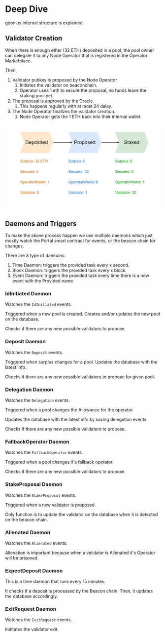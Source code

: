 # Deep Dive

geonius internal structure is explained.

## Validator Creation

When there is enough ether (32 ETH) deposited in a pool, the pool owner can delegate it to any Node Operator that is registered in the Operator Marketplace.

Then,

1. Validator pubkey is proposed by the Node Operator
   1. Initiates the validator on beaconchain.
   2. Operator uses 1 eth to secure the proposal, no funds leave the staking pool yet.
2. The proposal is approved by the Oracle.
   1. This happens regularly with at most 24 delay.
3. The Node Operator finalizes the validator creation.
   1. Node Operator gets the 1 ETH back into their internal wallet.

![validator lifecycle](./img/lifecycle.png)

## Daemons and Triggers

To make the above process happen we use multiple daemons which just mostly watch the Portal smart contract for events, or the beacon chain for changes.

There are 3 type of daemons:

1. Time Daemon: triggers the provided task every x second.
2. Block Daemon: triggers the provided task every x block.
3. Event Daemon: triggers the provided task every time there is a new event with the Provided name.

### IdInitiated Daemon

Watches the `IdInitiated` events.

Triggered when a new pool is created. Creates and/or updates the new pool on the database.

Checks if there are any new possible validators to propose.

### Deposit Daemon

Watches the `Deposit` events.

Triggered when surplus changes for a pool. Updates the database with the latest info.

Checks if there are any new possible validators to propose for given pool.

### Delegation Daemon

Watches the `Delegation` events.

Triggered when a pool changes the Allowance for the operator.

Updates the database with the latest info by saving delegation events.

Checks if there are any new possible validators to propose.

### FallbackOperator Daemon

Watches the `FallbackOperator` events.

Triggered when a pool changes it's fallback operator.

Checks if there are any new possible validators to propose.

### StakeProposal Daemon

Watches the `StakeProposal` events.

Triggered when a new validator is proposed.

Only function is to update the validator on the database when it is detected on the beacon chain.

### Alienated Daemon

Watches the `Alienated` events.

Alienation is important because when a validator is Alienated it's Operator will be prisoned.

### ExpectDeposit Daemon

This is a time daemon that runs every 15 minutes.

It checks if a deposit is processed by the Beacon chain. Then, it updates the database accordingly.

### ExitRequest Daemon

Watches the `ExitRequest` events.

Inititates the validator exit.
